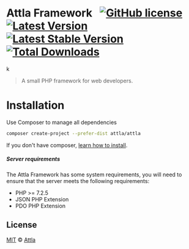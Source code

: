 # Attla Framework &nbsp; [![GitHub license](https://img.shields.io/badge/license-MIT-lightgrey.svg)](https://github.com/attla/attla/blob/master/LICENSE) [![Latest Version](https://img.shields.io/github/release/attla/attla.svg)](https://github.com/attla/attla/releases) [![Latest Stable Version](https://img.shields.io/packagist/v/attla/attla)](https://packagist.org/packages/attla/attla) [![Total Downloads](https://img.shields.io/packagist/dt/attla/attla.svg)](https://packagist.org/packages/attla/attla)
k
> A small PHP framework for web developers.

# Installation

Use Composer to manage all dependencies

```bash
composer create-project --prefer-dist attla/attla
```

If you don't have composer, [learn how to install](https://getcomposer.org/).

##### Server requirements

The Attla Framework has some system requirements, you will need to ensure that the server meets the following requirements:

- PHP >= 7.2.5
- JSON PHP Extension
- PDO PHP Extension

## License

[MIT](https://github.com/attla/attla/blob/master/LICENSE) © [Attla](http://www.attla.com.br)
